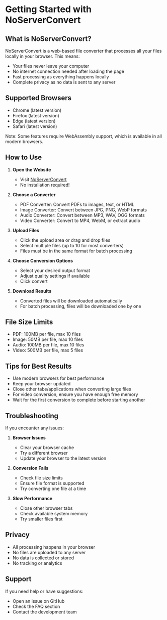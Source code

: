 # Getting Started with NoServerConvert

## What is NoServerConvert?

NoServerConvert is a web-based file converter that processes all your files locally in your browser. This means:
- Your files never leave your computer
- No internet connection needed after loading the page
- Fast processing as everything happens locally
- Complete privacy as no data is sent to any server

## Supported Browsers

- Chrome (latest version)
- Firefox (latest version)
- Edge (latest version)
- Safari (latest version)

Note: Some features require WebAssembly support, which is available in all modern browsers.

## How to Use

1. **Open the Website**
   - Visit [NoServerConvert](https://noserverconvert.com)
   - No installation required!

2. **Choose a Converter**
   - PDF Converter: Convert PDFs to images, text, or HTML
   - Image Converter: Convert between JPG, PNG, WebP formats
   - Audio Converter: Convert between MP3, WAV, OGG formats
   - Video Converter: Convert to MP4, WebM, or extract audio

3. **Upload Files**
   - Click the upload area or drag and drop files
   - Select multiple files (up to 10 for most converters)
   - Files must be in the same format for batch processing

4. **Choose Conversion Options**
   - Select your desired output format
   - Adjust quality settings if available
   - Click convert

5. **Download Results**
   - Converted files will be downloaded automatically
   - For batch processing, files will be downloaded one by one

## File Size Limits

- PDF: 100MB per file, max 10 files
- Image: 50MB per file, max 10 files
- Audio: 100MB per file, max 10 files
- Video: 500MB per file, max 5 files

## Tips for Best Results

- Use modern browsers for best performance
- Keep your browser updated
- Close other tabs/applications when converting large files
- For video conversion, ensure you have enough free memory
- Wait for the first conversion to complete before starting another

## Troubleshooting

If you encounter any issues:

1. **Browser Issues**
   - Clear your browser cache
   - Try a different browser
   - Update your browser to the latest version

2. **Conversion Fails**
   - Check file size limits
   - Ensure file format is supported
   - Try converting one file at a time

3. **Slow Performance**
   - Close other browser tabs
   - Check available system memory
   - Try smaller files first

## Privacy

- All processing happens in your browser
- No files are uploaded to any server
- No data is collected or stored
- No tracking or analytics

## Support

If you need help or have suggestions:
- Open an issue on GitHub
- Check the FAQ section
- Contact the development team 
